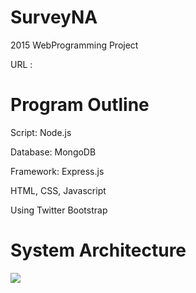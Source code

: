 # SurveyNA

2015 WebProgramming Project

URL :

# Program Outline

Script: Node.js

Database: MongoDB

Framework: Express.js

HTML, CSS, Javascript

Using Twitter Bootstrap

# System Architecture

<img src = "http://postfiles7.naver.net/20160707_262/gongsuni94_1467821170339Pynlv_PNG/systemarchitecture.png?type=w1">
